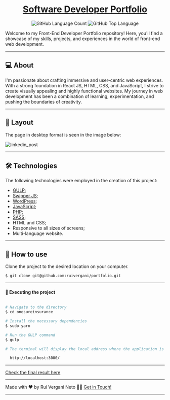 <p align="center">
  <h1 align="center"><a href="https://ruivergani.com/">Software Developer Portfolio</a></h1>
</p>

<p align="center" margin-top="25px" >
  <img alt="GitHub Language Count" src="https://img.shields.io/github/languages/count/ruivergani/portfolio" />

  <img alt="GitHub Top Language" src="https://img.shields.io/github/languages/top/ruivergani/portfolio" />
</p>

Welcome to my Front-End Developer Portfolio repository! Here, you'll find a showcase of my skills, projects, and experiences in the world of front-end web development.
___

## 💻 About 

I'm passionate about crafting immersive and user-centric web experiences. With a strong foundation in React JS, HTML, CSS, and JavaScript, I strive to create visually appealing and highly functional websites. My journey in web development has been a combination of learning, experimentation, and pushing the boundaries of creativity.

___

## 🎨 Layout
The page in desktop format is seen in the image below:


![linkedin_post](https://user-images.githubusercontent.com/70537459/222933593-cbb7377e-6d0b-4f52-8d12-a19ae6452fff.png)

___

## 🛠 Technologies

The following technologies were employed in the creation of this project:

- [GULP](https://gulpjs.com/);
- [Swipper JS](https://swiperjs.com/);
- [WordPress](https://wordpress.org/);
- [JavaScript](https://developer.mozilla.org/en-US/docs/Web/JavaScript);
- [PHP](https://www.php.net/);
- [SASS](https://sass-lang.com/);
- HTML and CSS;
- Responsive to all sizes of screens;
- Multi-language website.

___

## 🚀 How to use

Clone the project to the desired location on your computer.

```bash
$ git clone git@github.com:ruivergani/portfolio.git
```
___

#### 🚧 Executing the project
```bash

# Navigate to the directory
$ cd onesureinsurance

# Install the necessary dependencies
$ sudo yarn

# Run the GULP command
$ gulp

# The terminal will display the local address where the application is running:

  http://localhost:3000/

```

___

[Check the final result here](https://ruivergani.com/)

___

Made with ❤️ by Rui Vergani Neto 👋🏽 [Get in Touch!](https://www.linkedin.com/in/ruivergani/)

---
